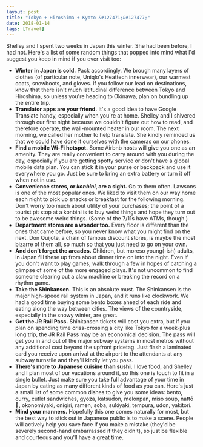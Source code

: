 ```yaml
---
layout: post
title: "Tokyo + Hiroshima + Kyoto &#127471;&#127477;"
date: 2018-01-14
tags: [Travel]
---
```


Shelley and I spent two weeks in Japan this winter. She had been before, I had not. Here's a list of some random things that popped into mind what I'd suggest you keep in mind if you ever visit too:

- **Winter in Japan is cold.** Pack accordingly. We brough many layers of clothes (of particular note, Uniqlo's Heattech innerwear), our warmest coats, snowboots, and gloves. If you follow our lead on destinations, know that there isn't much latitudinal difference between Tokyo and Hiroshima, so unless you're heading to Okinawa, plan on bundling up the entire trip.
- **Translator apps are your friend.** It's a good idea to have Google Translate handy, especially when you're at home. Shelley and I shivered through our first night because we couldn't figure out how to read, and therefore operate, the wall-mounted heater in our room. The next morning, we called her mother to help translate. She kindly reminded us that we could have done it ourselves with the cameras on our phones.
- **Find a mobile Wi-Fi hotspot.** Some Airbnb hosts will give you one as an amenity. They are really convenient to carry around with you during the day, especially if you are getting spotty service or don't have a global mobile data plan. You can stick it in your purse or backpack and use it everywhere you go. Just be sure to bring an extra battery or turn it off when not in use.
- **Convenience stores, or _konbini_, are a sight.** Go to them often. Lawsons is one of the most popular ones. We liked to visit them on our way home each night to pick up snacks or breakfast for the following morning. Don't worry too much about utility of your purchases; the point of a tourist pit stop at a konbini is to buy weird things and hope they turn out to be awesome weird things. (Some of the 7/11s have ATMs, though.)
- **Department stores are a wonder too.** Every floor is different than the ones that came before, so you never know what you might find on the next. Don Quijote, a chain of famous discount stores, is maybe the most bizarre of them all, so much so that you just need to go on your own.
- **And don't forget the arcades.** Children, but moreso young(-ish) adults, in Japan fill these up from about dinner time on into the night. Even if you don't want to play games, walk through a few in hopes of catching a glimpse of some of the more engaged plays. It's not uncommon to find someone clearing out a claw machine or breaking the record on a rhythm game.
- **Take the Shinkansen.** This is an absolute must. The Shinkansen is the major high-speed rail system in Japan, and it runs like clockwork. We had a good time buying some bento boxes ahead of each ride and eating along the way between cities. The views of the countryside, especially in the snowy winter, are great.
- **Get the JR Rail Pass.** Shinkansen tickets will cost you extra, but if you plan on spending time criss-crossing a city like Tokyo for a week-plus long trip, the JR Rail Pass may be an economical decision. The pass will get you in and out of the major subway systems in most metros without any additional cost beyond the upfront pricetag. Just flash a laminated card you receive upon arrival at the airport to the attendants at any subway turnstile and they'll kindly let you pass.
- **There's more to Japanese cuisine than sushi.** I love food, and Shelley and I plan most of our vacations around it, so this one is touch to fit in a single bullet. Just make sure you take full advantage of your time in Japan by eating as many different kinds of food as you can. Here's just a small list of some common dishes to give you some ideas: bento, curry, cutlet sandwiches, gyoza, katsudon, melonpan, miso soup, nattō &#x1f64a;, okonomiyaki, onigiri, ramen, soba, sukiyaki, tempura, udon, yakitori.
- **Mind your manners.** Hopefully this one comes naturally for most, but the best way to stick out in Japanese public is to make a scene. People will actively help you save face if you make a mistake (they'd be severely second-hand embarrassed if they didn't), so just be flexible and courteous and you'll have a great time.

